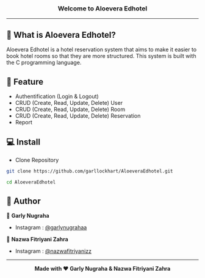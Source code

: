 ### <p align="center"><b>Welcome to Aloevera Edhotel</b></p>

------------

## 🤔 What is Aloevera Edhotel?
Aloevera Edhotel is a hotel reservation system that aims to make it easier to book hotel rooms so that they are more structured. This system is built with the C programming language.

## 🤨 Feature
- Authentification (Login & Logout)
- CRUD (Create, Read, Update, Delete) User
- CRUD (Create, Read, Update, Delete) Room
- CRUD (Create, Read, Update, Delete) Reservation
- Report

## 💻 Install
- Clone Repository
```bash
git clone https://github.com/garllockhart/AloeveraEdhotel.git
```
```bash
cd AloeveraEdhotel
```

## 🧑 Author
👤 **Garly Nugraha**
- Instagram : <a href="https://www.instagram.com/garlynurahaa/">@garlynugrahaa</a>

👤 **Nazwa Fitriyani Zahra**
- Instagram : <a href="https://www.instagram.com/nazwafitriyanizz/">@nazwafitriyanizz</a>

------------

<p align="center"><b>Made with ❤️ Garly Nugraha & Nazwa Fitriyani Zahra</b></p>
